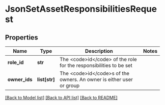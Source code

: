 # JsonSetAssetResponsibilitiesRequest

## Properties
Name | Type | Description | Notes
------------ | ------------- | ------------- | -------------
**role_id** | **str** | The &lt;code&gt;id&lt;/code&gt; of the role for the responsibilities to be set | 
**owner_ids** | **list[str]** | The &lt;code&gt;id&lt;/code&gt;s of the owners. An owner is either user or group | 

[[Back to Model list]](../README.md#documentation-for-models) [[Back to API list]](../README.md#documentation-for-api-endpoints) [[Back to README]](../README.md)


